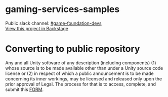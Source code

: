 # gaming-services-samples
Public slack channel: [#game-foundation-devs](https://unity.slack.com/messages/CGHH4DE9J/) <br/>
[View this project in Backstage](https://backstage.corp.unity3d.com/catalog/default/component/gaming-services-samples) <br/>
# Converting to public repository
Any and all Unity software of any description (including components) (1) whose source is to be made available other than under a Unity source code license or (2) in respect of which a public announcement is to be made concerning its inner workings, may be licensed and released only upon the prior approval of Legal.
The process for that is to access, complete, and submit this [FORM](https://docs.google.com/forms/d/e/1FAIpQLSe3H6PARLPIkWVjdB_zMvuIuIVtrqNiGlEt1yshkMCmCMirvA/viewform).
